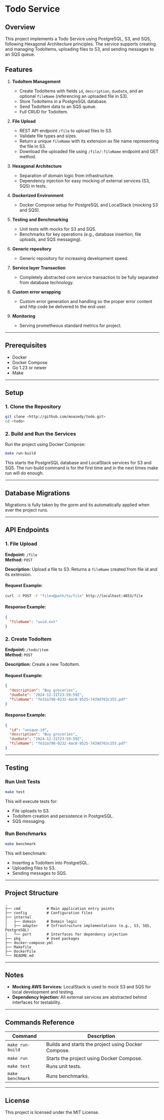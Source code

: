 # Todo Service

## Overview
This project implements a Todo Service using PostgreSQL, S3, and SQS, following Hexagonal Architecture principles. The service supports creating and managing TodoItems, uploading files to S3, and sending messages to an SQS queue.

## Features
1. **TodoItem Management**
   - Create TodoItems with fields `id`, `description`, `dueDate`, and an optional `fileName` (referencing an uploaded file in S3).
   - Store TodoItems in a PostgreSQL database.
   - Send TodoItem data to an SQS queue.
   - Full CRUD for TodoItem.

2. **File Upload**
   - REST API endpoint `/file` to upload files to S3.
   - Validate file types and sizes.
   - Return a unique `fileName` with its extension as file name representing the file in S3.
   - Download the uploaded file using `/file/:fileName` endpoint and GET method. 

3. **Hexagonal Architecture**
   - Separation of domain logic from infrastructure.
   - Dependency injection for easy mocking of external services (S3, SQS) in tests.

4. **Dockerized Environment**
   - Docker Compose setup for PostgreSQL and LocalStack (mocking S3 and SQS).

5. **Testing and Benchmarking**
   - Unit tests with mocks for S3 and SQS.
   - Benchmarks for key operations (e.g., database insertion, file uploads, and SQS messaging).

6. **Generic repository**
   - Generic repository for increasing development speed.

7. **Service layer Transaction**
   - Completely abstracted core service transaction to be fully separated from database technology.

8. **Custom error wrapping**
   - Custom error generation and handling so the proper error content and http code be delivered to the end user.

9. **Monitoring**
   - Serving prometheous standard metrics for project.





---

## Prerequisites
- Docker
- Docker Compose
- Go 1.23 or newer
- Make

---

## Setup

### 1. Clone the Repository
```bash
git clone <http://github.com/moazedy/todo.git>
cd <todo>
```

### 2. Build and Run the Services
Run the project using Docker Compose:
```bash
make run-build
```
This starts the PostgreSQL database and LocalStack services for S3 and SQS.
The run-build command is for the first time and in the next times make run will do enough.

---

## Database Migrations
Migrations is fully taken by the gorm and its automatically applied when ever the project runs.

---

## API Endpoints

### 1. File Upload
**Endpoint:** `/file`  
**Method:** `POST`

**Description:** Upload a file to S3. Returns a `fileName` created from file id and its extension.

#### Request Example:
```bash
curl -X POST -F "file=@path/to/file" http://localhost:4853/file
```

#### Response Example:
```json
{
  "fileName": "uuid.ext"
}
```

### 2. Create TodoItem
**Endpoint:** `/todo/item`  
**Method:** `POST`

**Description:** Create a new TodoItem.

#### Request Example:
```json
{
  "description": "Buy groceries",
  "dueDate": "2024-12-31T23:59:59Z",
  "fileName": "fe32a790-0232-4ac0-9525-7439d763c155.pdf"
}
```

#### Response Example:
```json
{
  "id": "unique-id",
  "description": "Buy groceries",
  "dueDate": "2024-12-31T23:59:59Z",
  "fileName": "fe32a790-0232-4ac0-9525-7439d763c155.pdf"
}
```

---

## Testing

### Run Unit Tests
```bash
make test
```
This will execute tests for:
- File uploads to S3.
- TodoItem creation and persistence in PostgreSQL.
- SQS messaging.

### Run Benchmarks
```bash
make benchmark
```
This will benchmark:
- Inserting a TodoItem into PostgreSQL.
- Uploading files to S3.
- Sending messages to SQS.

---

## Project Structure
```
.
├── cmd            # Main application entry points
├── config         # Configuration files
├── internal
│   ├── domain     # Domain logic
│   ├── adapter    # Infrastructure implementations (e.g., S3, SQS, PostgreSQL)
│   └── port       # Interfaces for dependency injection
├── pkg			   # Used packages
├── docker-compose.yml
├── Makefile
├── DockerFile
└── README.md
```

---

## Notes
- **Mocking AWS Services:** LocalStack is used to mock S3 and SQS for local development and testing.
- **Dependency Injection:** All external services are abstracted behind interfaces for testability.

---

## Commands Reference
| Command           | Description                                         |
|-------------------|-----------------------------------------------------|
| `make run-build`  | Builds and starts the project using Docker Compose. |
| `make run`        | Starts the project using Docker Compose.            |
| `make test`       | Runs unit tests.                                    |
| `make benchmark`  | Runs benchmarks.                                    |

---

## License
This project is licensed under the MIT License.


